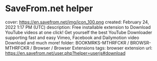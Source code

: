 # SaveFrom.net helper

cover: https://en.savefrom.net/img/icon_100.png
created: February 24, 2022 1:17 PM (UTC)
description: Free installable extension to Download YouTube videos at one click! Get yourself the best YouTube Downloader supporting fast and easy Vimeo, Facebook and Dailymotion video Download and much more!
folder: BOOKMRKS-MTHRFCKR / BROWSR-MTHRFCKR / Browser / Browser Extensions
tags: browser extension
url: https://en.savefrom.net/user.php?helper=userjs#download